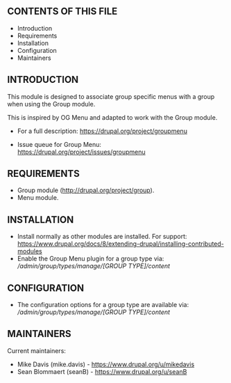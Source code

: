 ## CONTENTS OF THIS FILE

 * Introduction
 * Requirements
 * Installation
 * Configuration
 * Maintainers


## INTRODUCTION

This module is designed to associate group specific menus with a group when
using the Group module.

This is inspired by OG Menu and adapted to work with the Group module.

 * For a full description:
   https://drupal.org/project/groupmenu

 * Issue queue for Group Menu:
   https://drupal.org/project/issues/groupmenu


## REQUIREMENTS

 * Group module (http://drupal.org/project/group).
 * Menu module.


## INSTALLATION

 * Install normally as other modules are installed. For support:
   https://www.drupal.org/docs/8/extending-drupal/installing-contributed-modules
 * Enable the Group Menu plugin for a group type via:
   _/admin/group/types/manage/[GROUP TYPE]/content_


## CONFIGURATION

 * The configuration options for a group type are available via:
   _/admin/group/types/manage/[GROUP TYPE]/content_


## MAINTAINERS

Current maintainers:
 * Mike Davis (mike.davis) - https://www.drupal.org/u/mikedavis
 * Sean Blommaert (seanB) - https://www.drupal.org/u/seanB
